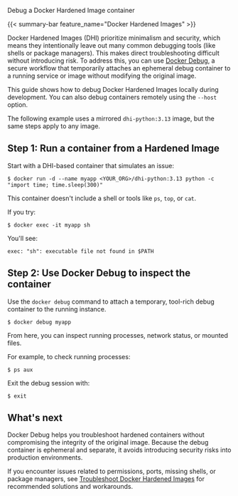 Debug a Docker Hardened Image container


{{< summary-bar feature_name="Docker Hardened Images" >}}

Docker Hardened Images (DHI) prioritize minimalism and security, which means
they intentionally leave out many common debugging tools (like shells or package
managers). This makes direct troubleshooting difficult without introducing risk.
To address this, you can use [Docker
Debug](../../../reference/cli/docker/debug.md), a secure workflow that
temporarily attaches an ephemeral debug container to a running service or image
without modifying the original image.

This guide shows how to debug Docker Hardened Images locally during
development. You can also debug containers remotely using the `--host` option.

The following example uses a mirrored `dhi-python:3.13` image, but the same steps apply to any image.

## Step 1: Run a container from a Hardened Image

Start with a DHI-based container that simulates an issue:

```console
$ docker run -d --name myapp <YOUR_ORG>/dhi-python:3.13 python -c "import time; time.sleep(300)"
```

This container doesn't include a shell or tools like `ps`, `top`, or `cat`.

If you try:

```console
$ docker exec -it myapp sh
```

You'll see:

```console
exec: "sh": executable file not found in $PATH
```

## Step 2: Use Docker Debug to inspect the container

Use the `docker debug` command to attach a temporary, tool-rich debug container to the running instance.

```console
$ docker debug myapp
```

From here, you can inspect running processes, network status, or mounted files.

For example, to check running processes:

```console
$ ps aux
```

Exit the debug session with:

```console
$ exit
```

## What's next

Docker Debug helps you troubleshoot hardened containers without compromising the
integrity of the original image. Because the debug container is ephemeral and
separate, it avoids introducing security risks into production environments.

If you encounter issues related to permissions, ports, missing shells, or
package managers, see [Troubleshoot Docker Hardened Images](../troubleshoot.md)
for recommended solutions and workarounds.